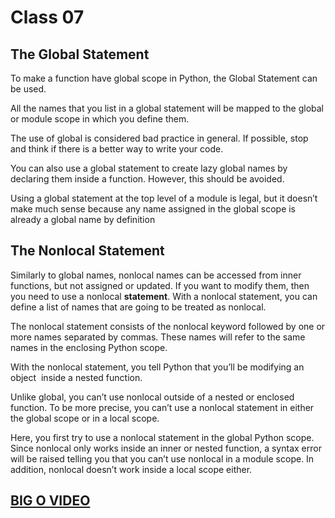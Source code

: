 # Class 07

## ****The Global Statement****

To make a function have global scope in Python, the Global Statement can be used.

All the names that you list in a global statement will be mapped to the global or module scope in which you define them.

The use of global is considered bad practice in general. If possible, stop and think if there is a better way to write your code.

You can also use a global statement to create lazy global names by declaring them inside a function. However, this should be avoided.

Using a global statement at the top level of a module is legal, but it doesn’t make much sense because any name assigned in the global scope is already a global name by definition

## ****The Nonlocal Statement****

Similarly to global names, nonlocal names can be accessed from inner functions, but not assigned or updated. If you want to modify them, then you need to use a nonlocal **statement**. With a nonlocal statement, you can define a list of names that are going to be treated as nonlocal.

The nonlocal statement consists of the nonlocal keyword followed by one or more names separated by commas. These names will refer to the same names in the enclosing Python scope.

With the nonlocal statement, you tell Python that you’ll be modifying an object
 inside a nested function.

Unlike global, you can’t use nonlocal outside of a nested or enclosed function. To be more precise, you can’t use a nonlocal statement in either the global scope or in a local scope.

Here, you first try to use a nonlocal statement in the global Python scope. Since nonlocal only works inside an inner or nested function, a syntax error will be raised telling you that you can’t use nonlocal in a module scope.  In addition, nonlocal doesn’t work inside a local scope either.

## [BIG O VIDEO](https://youtu.be/5Uqawfl0VHQ)
